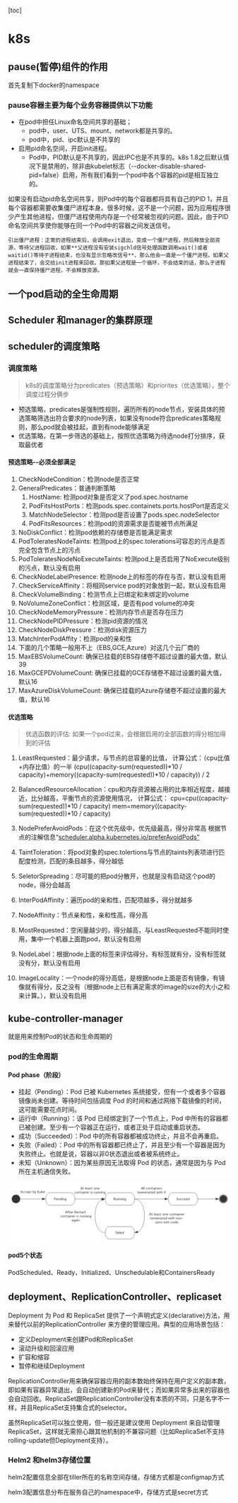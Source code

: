 [toc]

# k8s

## pause(暂停)组件的作用

首先复制下docker的namespace

### pause容器主要为每个业务容器提供以下功能

- 在pod中担任Linux命名空间共享的基础；
  - pod中，user、UTS、mount、network都是共享的。
  - pod中，pid、ipc默认是不共享的
- 启用pid命名空间，开启init进程。
  - Pod中，PID默认是不共享的，因此IPC也是不共享的。k8s 1.8之后默认情况下是禁用的，除非由kubelet标志（--docker-disable-shared-pid=false）启用，所有我们看到一个pod中各个容器的pid是相互独立的。

如果没有启动pid命名空间共享，则Pod中的每个容器都将具有自己的PID 1，并且每个容器都需要收集僵尸进程本身。很多时候，这不是一个问题，因为应用程序很少产生其他进程，但僵尸进程使用内存是一个经常被忽视的问题。因此，由于PID命名空间共享使你能够在同一个Pod中的容器之间发送信号。

	引出僵尸进程：正常的进程结束后，会调用exit退出，变成一个僵尸进程，然后释放全部资源，等待父进程回收，如果**父进程没有安装sigchld信号处理函数调用wait()或者waitid()等待子进程结束，也没有显示忽略改信号**，那么他会一直是一个僵尸进程。如果父进程结束了，会交给init进程来回收。那如果父进程是一个循环，不会结束的话，那么子进程就会一直保持僵尸进程，不会释放资源。

## **一个pod启动的全生命周期**



## Scheduler 和manager的集群原理

## **scheduler的调度策略**

### 调度策略

> k8s的调度策略分为predicates（预选策略）和priorites（优选策略），整个调度过程分俩步

- 预选策略，predicates是强制性规则，遍历所有的node节点，安装具体的预选策略筛选出符合要求的node列表，如果没有node符合predicates策略规则，那么pod就会被挂起，直到有node能够满足
- 优选策略，在第一步筛选的基础上，按照优选策略为待选node打分排序，获取最优者

#### 预选策略--必须全部满足

1. CheckNodeCondition：检测node是否正常
2. GeneralPredicates：普通判断策略
   1. HostName: 检测pod对象是否定义了pod.spec.hostname
   2. PodFitsHostPorts：检测pods.spec.containets.ports.hostPort是否定义
   3. MatchNodeSelector：检测pod是否设置了pods.spec.nodeSelector
   4. PodFitsResources：检测pod的资源需求是否能被节点所满足
3. NoDiskConflict：检测pod依赖的存储卷是否能满足需求
4. PodToleratesNodeTaints: 检测pod上的spec.tolerations可容忍的污点是否完全包含节点上的污点
5. PodToleratesNodeNoExecuteTaints: 检测pod上是否启用了NoExecute级别的污点，默认没有启用
6. CheckNodeLabelPresence: 检测node上的标签的存在与否，默认没有启用
7. CheckServiceAffinity：将相同service pod的对象放到一起，默认没有启用
8. CheckVolumeBinding：检测节点上已绑定和未绑定的volume
9. NoVolumeZoneConflict：检测区域，是否有pod volume的冲突
10. CheckNodeMemoryPressure：检测内存节点是否存在压力
11. CheckNodePIDPressure：检测pid资源的情况
12. CheckNodeDiskPressure：检测disk资源压力
13. MatchInterPodAffity：检测pod的亲和性
14. 下面的几个策略一般用不上（EBS,GCE,Azure）对这几个云厂商的
15. MaxEBSVolumeCount: 确保已挂载的EBS存储卷不超过设置的最大值，默认39
16. MaxGCEPDVolumeCount: 确保已挂载的GCE存储卷不超过设置的最大值，默认16
17. MaxAzureDiskVolumeCount: 确保已挂载的Azure存储卷不超过设置的最大值，默认16

#### 优选策略

> 优选函数的评估: 如果一个pod过来，会根据启用的全部函数的得分相加得到的评估

1. LeastRequested：最少请求，与节点的总容量的比值， 
   计算公式：（cpu比值+内存比值）的一半
   (cpu((capacity-sum(requested))*10 / capacity)+memory((capacity-sum(requested))*10 / capacity)) / 2

2. BalancedResourceAllocation：cpu和内存资源被占用的比率相近程度，越接近，比分越高，平衡节点的资源使用情况，
   计算公式：
   cpu=cpu((capacity-sum(requested))*10 / capacity) 
   mem=memory((capacity-sum(requested))*10 / capacity)

3. NodePreferAvoidPods：在这个优先级中，优先级最高，得分非常高
   根据节点的注解信息“[scheduler.alpha.kubernetes.io/preferAvoidPods”](http://scheduler.alpha.kubernetes.io/preferAvoidPods”)

4. TaintToleration：将pod对象的spec.tolertions与节点的taints列表项进行匹配度检测，匹配的条目越多，得分越低

5. SeletorSpreading：尽可能的把pod分散开，也就是没有启动这个pod的node，得分会越高

6. InterPodAffinity：遍历pod的亲和性，匹配项越多，得分就越多

7. NodeAffinity：节点亲和性，亲和性高，得分高

8. MostRequested：空闲量越少的，得分越高，与LeastRequested不能同时使用，集中一个机器上面跑pod，默认没有启用

9. NodeLabel：根据node上面的标签来评估得分，有标签就有分，没有标签就没有分，默认没有启用

10. ImageLocality：一个node的得分高低，是根据node上面是否有镜像，有镜像就有得分，反之没有（根据node上已有满足需求的image的size的大小之和来计算。），默认没有启用

    

## kube-controller-manager

就是用来控制Pod的状态和生命周期的

### pod的生命周期

#### Pod phase（阶段）

- 挂起（Pending）：Pod 已被 Kubernetes 系统接受，但有一个或者多个容器镜像尚未创建。等待时间包括调度 Pod 的时间和通过网络下载镜像的时间，这可能需要花点时间。
- 运行中（Running）：该 Pod 已经绑定到了一个节点上，Pod 中所有的容器都已被创建。至少有一个容器正在运行，或者正处于启动或重启状态。
- 成功（Succeeded）：Pod 中的所有容器都被成功终止，并且不会再重启。
- 失败（Failed）：Pod 中的所有容器都已终止了，并且至少有一个容器是因为失败终止。也就是说，容器以非0状态退出或者被系统终止。
- 未知（Unknown）：因为某些原因无法取得 Pod 的状态，通常是因为与 Pod 所在主机通信失败。

![image-20191018230800520](../images/image-20191018230800520.png)



#### pod5个状态

PodScheduled、Ready、Initialized、Unschedulable和ContainersReady



## deployment、ReplicationController、replicaset

Deployment 为 Pod 和 ReplicaSet 提供了一个声明式定义(declarative)方法，用来替代以前的ReplicationController 来方便的管理应用。典型的应用场景包括：

- 定义Deployment来创建Pod和ReplicaSet
- 滚动升级和回滚应用
- 扩容和缩容
- 暂停和继续Deployment

ReplicationController用来确保容器应用的副本数始终保持在用户定义的副本数，即如果有容器异常退出，会自动创建新的Pod来替代；而如果异常多出来的容器也会自动回收。ReplicaSet跟ReplicationController没有本质的不同，只是名字不一样，并且ReplicaSet支持集合式的selector。

虽然ReplicaSet可以独立使用，但一般还是建议使用 Deployment 来自动管理ReplicaSet，这样就无需担心跟其他机制的不兼容问题（比如ReplicaSet不支持rolling-update但Deployment支持）。



### Helm2 和helm3存储位置

helm2配置信息全部在tiller所在的名称空间存储，存储方式都是configmap方式

helm3配置信息分布在服务自己的namespace中，存储方式是secret方式

